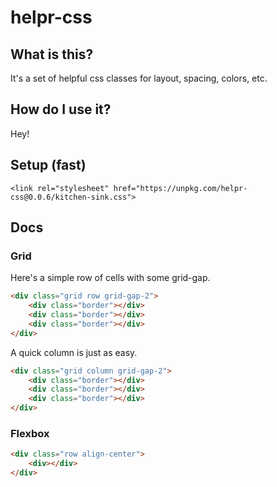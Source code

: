 # helpr-css

## What is this?
It's a set of helpful css classes for layout, spacing, colors, etc.

## How do I use it?
<div class="p2 mb2 align-center justify-center shadow--4 color--primary">
    Hey!
</div>

## Setup (fast)
```
<link rel="stylesheet" href="https://unpkg.com/helpr-css@0.0.6/kitchen-sink.css">
```

## Docs

### Grid
Here's a simple row of cells with some grid-gap.
```html
<div class="grid row grid-gap-2">
    <div class="border"></div>
    <div class="border"></div>
    <div class="border"></div>
</div>
```

A quick column is just as easy.
```html
<div class="grid column grid-gap-2">
    <div class="border"></div>
    <div class="border"></div>
    <div class="border"></div>
</div>
```

### Flexbox

```html
<div class="row align-center">
    <div></div>
</div>
```
